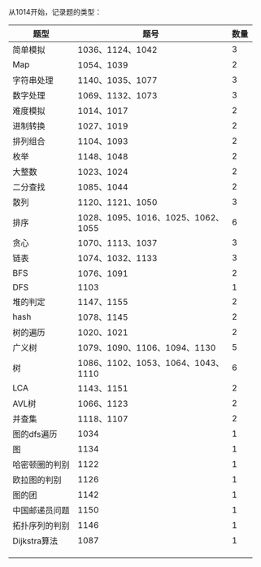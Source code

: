 从1014开始，记录题的类型：

| 题型           | 题号                                     | 数量 |
| -------------- | ---------------------------------------- | ---- |
| 简单模拟       | 1036、1124、1042                         | 3    |
| Map            | 1054、1039                               | 2    |
| 字符串处理     | 1140、1035、1077                         | 3    |
| 数字处理       | 1069、1132、1073                         | 3    |
| 难度模拟       | 1014、1017                               | 2    |
| 进制转换       | 1027、1019                               | 2    |
| 排列组合       | 1104、1093                               | 2    |
| 枚举           | 1148、1048                               | 2    |
| 大整数         | 1023、1024                               | 2    |
| 二分查找       | 1085、1044                               | 2    |
| 散列           | 1120、1121、1050                         | 3    |
| 排序           | 1028、1095、1016、1025、1062、<br />1055 | 6    |
| 贪心           | 1070、1113、1037                         | 3    |
| 链表           | 1074、1032、1133                         | 3    |
| BFS            | 1076、1091                               | 2    |
| DFS            | 1103                                     | 1    |
| 堆的判定       | 1147、1155                               | 2    |
| hash           | 1078、1145                               | 2    |
| 树的遍历       | 1020、1021                               | 2    |
| 广义树         | 1079、1090、1106、1094、1130             | 5    |
| 树             | 1086、1102、1053、1064、1043、<br />1110 | 6    |
| LCA            | 1143、1151                               | 2    |
| AVL树          | 1066、1123                               | 2    |
| 并查集         | 1118、1107                               | 2    |
| 图的dfs遍历    | 1034                                     | 1    |
| 图             | 1134                                     | 1    |
| 哈密顿圈的判别 | 1122                                     | 1    |
| 欧拉图的判别   | 1126                                     | 1    |
| 图的团         | 1142                                     | 1    |
| 中国邮递员问题 | 1150                                     | 1    |
| 拓扑序列的判别 | 1146                                     | 1    |
| Dijkstra算法   | 1087                                     | 1    |
|                |                                          |      |
|                |                                          |      |
|                |                                          |      |

